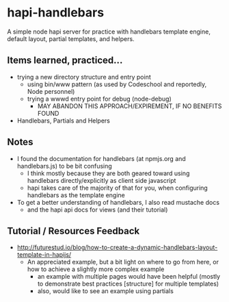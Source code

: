 # hapi-handlebars
A simple node hapi server for practice with handlebars template engine, default layout, partial templates, and helpers.

## Items learned, practiced...
* trying a new directory structure and entry point
    - using bin/www pattern (as used by Codeschool and reportedly, Node personnel)
    - trying a wwwd entry point for debug (node-debug)
        + MAY ABANDON THIS APPROACH/EXPIREMENT, IF NO BENEFITS FOUND
* Handlebars, Partials and Helpers

## Notes
* I found the documentation for handlebars (at npmjs.org and handlebars.js) to be bit confusing
    - I think mostly because they are both geared toward using handlebars directly/explicitly as client side javascript
    - hapi takes care of the majority of that for you, when configuring handlebars as the template engine
* To get a better understanding of handlebars, I also read mustache docs 
    - and the hapi api docs for views (and their tutorial)

## Tutorial / Resources Feedback
* http://futurestud.io/blog/how-to-create-a-dynamic-handlebars-layout-template-in-hapijs/
    * An appreciated example, but a bit light on where to go from here, or how to achieve a slightly more complex example
        * an example with multiple pages would have been helpful (mostly to demonstrate best practices [structure] for multiple templates)
        * also, would like to see an example using partials
    
